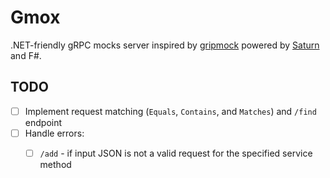 # Gmox

.NET-friendly gRPC mocks server inspired by [gripmock](https://github.com/tokopedia/gripmock) powered by [Saturn](https://saturnframework.org/) and F#.

## TODO

* [ ] Implement request matching (`Equals`, `Contains`, and `Matches`) and `/find` endpoint
* [ ] Handle errors:
  * [ ] `/add` - if input JSON is not a valid request for the specified service method
  

